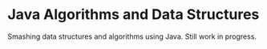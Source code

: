 # Java Algorithms and Data Structures
Smashing data structures and algorithms using Java. Still work in progress. 
